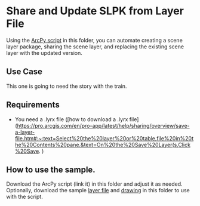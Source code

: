 # Share and Update SLPK from Layer File

Using the [ArcPy script](SceneLayers.py) in this folder, you can automate creating a scene layer package, sharing the scene layer, and replacing the existing scene layer with the updated version. 


## Use Case
This one is going to need the story with the train.


## Requirements
- You need a .lyrx file ([how to download a .lyrx file](https://pro.arcgis.com/en/pro-app/latest/help/sharing/overview/save-a-layer-file.htm#:~:text=Select%20the%20layer%20or%20table,file%20in%20the%20Contents%20pane.&text=On%20the%20Save%20Layer(s,Click%20Save. )

## How to use the sample.
Download the ArcPy script (link it) in this folder and adjust it as needed. Optionally, download the sample [layer file](Service_Track.lyrx) and [drawing](Zurich_Trainyard.dwg) in this folder to use with the script.
